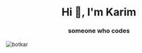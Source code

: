 <h1 align="center">Hi 👋, I'm Karim</h1>
<h3 align="center">someone who codes</h3>


<p>&nbsp;<img align="center" src="https://github-readme-stats.vercel.app/api?username=botkar&show_icons=true&locale=en" alt="botkar" /></p>
